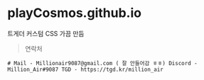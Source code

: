# playCosmos.github.io
트게더 커스텀 CSS 가끔 만듬


>연락처

`# Mail - Millionair9087@gmail.com ( 잘 안들어감 ㅎㅎ)
Discord - Million_Air#9087
TGD - https://tgd.kr/million_air`
